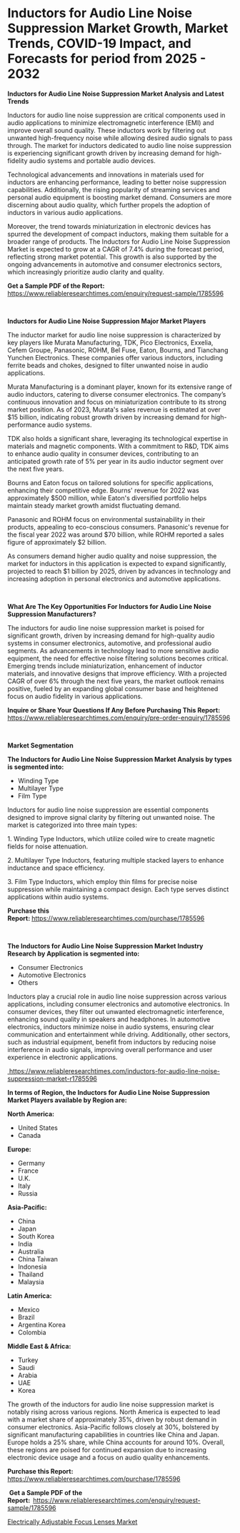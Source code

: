 <p><h1>Inductors for Audio Line Noise Suppression Market Growth, Market Trends, COVID-19 Impact, and Forecasts for period from 2025 - 2032</h1></p><p><strong>Inductors for Audio Line Noise Suppression Market Analysis and Latest Trends</strong></p>
<p><p>Inductors for audio line noise suppression are critical components used in audio applications to minimize electromagnetic interference (EMI) and improve overall sound quality. These inductors work by filtering out unwanted high-frequency noise while allowing desired audio signals to pass through. The market for inductors dedicated to audio line noise suppression is experiencing significant growth driven by increasing demand for high-fidelity audio systems and portable audio devices.</p><p>Technological advancements and innovations in materials used for inductors are enhancing performance, leading to better noise suppression capabilities. Additionally, the rising popularity of streaming services and personal audio equipment is boosting market demand. Consumers are more discerning about audio quality, which further propels the adoption of inductors in various audio applications.</p><p>Moreover, the trend towards miniaturization in electronic devices has spurred the development of compact inductors, making them suitable for a broader range of products. The Inductors for Audio Line Noise Suppression Market is expected to grow at a CAGR of 7.4% during the forecast period, reflecting strong market potential. This growth is also supported by the ongoing advancements in automotive and consumer electronics sectors, which increasingly prioritize audio clarity and quality.</p></p>
<p><strong>Get a Sample PDF of the Report:&nbsp;</strong> <a href="https://www.reliableresearchtimes.com/enquiry/request-sample/1785596?utm_campaign=2997&utm_medium=2&utm_source=Github&utm_content=ia&utm_term=25032025&utm_id=inductors-for-audio-line-noise-suppression">https://www.reliableresearchtimes.com/enquiry/request-sample/1785596</a></p>
<p>&nbsp;</p>
<p><strong>Inductors for Audio Line Noise Suppression Major Market Players</strong></p>
<p><p>The inductor market for audio line noise suppression is characterized by key players like Murata Manufacturing, TDK, Pico Electronics, Exxelia, Cefem Groupe, Panasonic, ROHM, Bel Fuse, Eaton, Bourns, and Tianchang Yunchen Electronics. These companies offer various inductors, including ferrite beads and chokes, designed to filter unwanted noise in audio applications.</p><p>Murata Manufacturing is a dominant player, known for its extensive range of audio inductors, catering to diverse consumer electronics. The company’s continuous innovation and focus on miniaturization contribute to its strong market position. As of 2023, Murata's sales revenue is estimated at over $15 billion, indicating robust growth driven by increasing demand for high-performance audio systems.</p><p>TDK also holds a significant share, leveraging its technological expertise in materials and magnetic components. With a commitment to R&D, TDK aims to enhance audio quality in consumer devices, contributing to an anticipated growth rate of 5% per year in its audio inductor segment over the next five years.</p><p>Bourns and Eaton focus on tailored solutions for specific applications, enhancing their competitive edge. Bourns' revenue for 2022 was approximately $500 million, while Eaton's diversified portfolio helps maintain steady market growth amidst fluctuating demand.</p><p>Panasonic and ROHM focus on environmental sustainability in their products, appealing to eco-conscious consumers. Panasonic's revenue for the fiscal year 2022 was around $70 billion, while ROHM reported a sales figure of approximately $2 billion. </p><p>As consumers demand higher audio quality and noise suppression, the market for inductors in this application is expected to expand significantly, projected to reach $1 billion by 2025, driven by advances in technology and increasing adoption in personal electronics and automotive applications.</p></p>
<p>&nbsp;</p>
<p><strong>What Are The Key Opportunities For Inductors for Audio Line Noise Suppression Manufacturers?</strong></p>
<p><p>The inductors for audio line noise suppression market is poised for significant growth, driven by increasing demand for high-quality audio systems in consumer electronics, automotive, and professional audio segments. As advancements in technology lead to more sensitive audio equipment, the need for effective noise filtering solutions becomes critical. Emerging trends include miniaturization, enhancement of inductor materials, and innovative designs that improve efficiency. With a projected CAGR of over 6% through the next five years, the market outlook remains positive, fueled by an expanding global consumer base and heightened focus on audio fidelity in various applications.</p></p>
<p><strong>Inquire or Share Your Questions If Any Before Purchasing This Report:</strong> <a href="https://www.reliableresearchtimes.com/enquiry/pre-order-enquiry/1785596?utm_campaign=2997&utm_medium=2&utm_source=Github&utm_content=ia&utm_term=25032025&utm_id=inductors-for-audio-line-noise-suppression">https://www.reliableresearchtimes.com/enquiry/pre-order-enquiry/1785596</a></p>
<p>&nbsp;</p>
<p><strong>Market Segmentation</strong></p>
<p><strong>The Inductors for Audio Line Noise Suppression Market Analysis by types is segmented into:</strong></p>
<p><ul><li>Winding Type</li><li>Multilayer Type</li><li>Film Type</li></ul></p>
<p><p>Inductors for audio line noise suppression are essential components designed to improve signal clarity by filtering out unwanted noise. The market is categorized into three main types: </p><p>1. Winding Type Inductors, which utilize coiled wire to create magnetic fields for noise attenuation.</p><p>2. Multilayer Type Inductors, featuring multiple stacked layers to enhance inductance and space efficiency. </p><p>3. Film Type Inductors, which employ thin films for precise noise suppression while maintaining a compact design. Each type serves distinct applications within audio systems.</p></p>
<p><strong>Purchase this Report:&nbsp;</strong><a href="https://www.reliableresearchtimes.com/purchase/1785596?utm_campaign=2997&utm_medium=2&utm_source=Github&utm_content=ia&utm_term=25032025&utm_id=inductors-for-audio-line-noise-suppression">https://www.reliableresearchtimes.com/purchase/1785596</a></p>
<p>&nbsp;</p>
<p><strong>The Inductors for Audio Line Noise Suppression Market Industry Research by Application is segmented into:</strong></p>
<p><ul><li>Consumer Electronics</li><li>Automotive Electronics</li><li>Others</li></ul></p>
<p><p>Inductors play a crucial role in audio line noise suppression across various applications, including consumer electronics and automotive electronics. In consumer devices, they filter out unwanted electromagnetic interference, enhancing sound quality in speakers and headphones. In automotive electronics, inductors minimize noise in audio systems, ensuring clear communication and entertainment while driving. Additionally, other sectors, such as industrial equipment, benefit from inductors by reducing noise interference in audio signals, improving overall performance and user experience in electronic applications.</p></p>
<p><a href="https://www.reliableresearchtimes.com/inductors-for-audio-line-noise-suppression-market-r1785596?utm_campaign=2997&utm_medium=2&utm_source=Github&utm_content=ia&utm_term=25032025&utm_id=inductors-for-audio-line-noise-suppression">&nbsp;https://www.reliableresearchtimes.com/inductors-for-audio-line-noise-suppression-market-r1785596</a></p>
<p><strong>In terms of Region, the Inductors for Audio Line Noise Suppression Market Players available by Region are:</strong></p>
<p>
    <p> <strong> North America: </strong>
        <ul>
            <li>United States</li>
            <li>Canada</li>
        </ul>
        </p> 
    <p> <strong> Europe: </strong>
        <ul>
            <li>Germany</li>
            <li>France</li>
            <li>U.K.</li>
            <li>Italy</li>
            <li>Russia</li>
        </ul>
        </p> 
    <p> <strong> Asia-Pacific: </strong>
        <ul>
            <li>China</li>
            <li>Japan</li>
            <li>South Korea</li>
            <li>India</li>
            <li>Australia</li>
            <li>China Taiwan</li>
            <li>Indonesia</li>
            <li>Thailand</li>
            <li>Malaysia</li>
        </ul>
        </p> 
    <p> <strong> Latin America: </strong>
        <ul>
            <li>Mexico</li>
            <li>Brazil</li>
            <li>Argentina Korea</li>
            <li>Colombia</li>
        </ul>
        </p> 
    <p> <strong> Middle East & Africa: </strong>
        <ul>
            <li>Turkey</li>
            <li>Saudi</li>
            <li>Arabia</li>
            <li>UAE</li>
            <li>Korea</li>
        </ul>
    </p>
    </p>
<p><p>The growth of the inductors for audio line noise suppression market is notably rising across various regions. North America is expected to lead with a market share of approximately 35%, driven by robust demand in consumer electronics. Asia-Pacific follows closely at 30%, bolstered by significant manufacturing capabilities in countries like China and Japan. Europe holds a 25% share, while China accounts for around 10%. Overall, these regions are poised for continued expansion due to increasing electronic device usage and a focus on audio quality enhancements.</p></p>
<p><strong>Purchase this Report: </strong><a href="https://www.reliableresearchtimes.com/purchase/1785596?utm_campaign=2997&utm_medium=2&utm_source=Github&utm_content=ia&utm_term=25032025&utm_id=inductors-for-audio-line-noise-suppression">https://www.reliableresearchtimes.com/purchase/1785596</a></p>
<p>&nbsp;<strong>Get a Sample PDF of the Report:&nbsp;&nbsp;</strong><a href="https://www.reliableresearchtimes.com/enquiry/request-sample/1785596?utm_campaign=2997&utm_medium=2&utm_source=Github&utm_content=ia&utm_term=25032025&utm_id=inductors-for-audio-line-noise-suppression">https://www.reliableresearchtimes.com/enquiry/request-sample/1785596</a></p>
<p><strong></strong></p>
<p><p><a href="https://github.com/zitanebeibit9/Market-Research-Report-List-1/blob/main/electrically-adjustable-focus-lenses-market.md?utm_campaign=2997&utm_medium=2&utm_source=Github&utm_content=ia&utm_term=25032025&utm_id=inductors-for-audio-line-noise-suppression">Electrically Adjustable Focus Lenses Market</a></p></p>